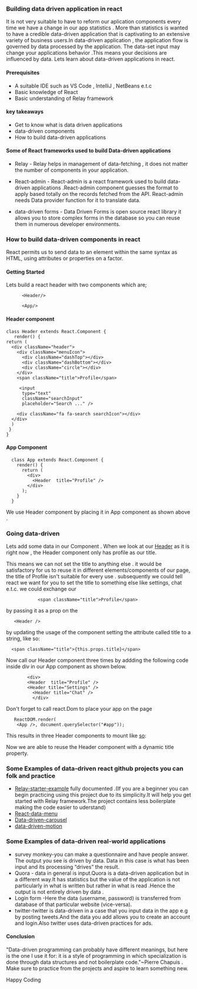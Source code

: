 ### Building data driven  application in react

It is not very suitable to have to reform our aplication  components every time we have a change in our app statistics  . More than statistics is wanted to have a credible data-driven application that is captivating to an extensive variety of business users.In data-driven application , the application flow is governed by data processed by the application. The data-set  input may change your applications behavior .This means your decisions are influenced by data. Lets learn about data-driven applications in react.

#### Prerequisites
- A suitable IDE such as VS Code , IntelliJ , NetBeans e.t.c
- Basic knowledge of React
- Basic understanding of Relay framework

#### key takeaways
- Get to know what is data driven applications
- data-driven components
- How to build data-driven applications


#### Some of React frameworks used to build Data-driven applications
- Relay - Relay helps in management of data-fetching , it does not matter the number of components in your application.

- React-admin - React-admin is a react framework used to build data-driven applications .React-admin component guesses the format to apply based totally on the records fetched from the API. React-admin needs  Data provider function for it to translate data.

- data-driven forms - Data Driven Forms is open source react library it allows you to store complex forms in the database so you can reuse them in numerous developer environments.

### How to build data-driven components in react
React permits us to send data to an element within the same syntax as HTML, using attributes or properties on a factor.

#### Getting Started

Lets build a react header  with two components which are;

          <Header/>

          <App/>

#### Header component
    class Header extends React.Component {
       render() {
    return (
      <div className="header">
        <div className="menuIcon">
          <div className="dashTop"></div>
          <div className="dashBottom"></div>
          <div className="circle"></div>
        </div>
        <span className="title">Profile</span>

         <input
          type="text"
          className="searchInput"
          placeholder="Search ..." />

        <div className="fa fa-search searchIcon"></div>
      </div>
      )
     }
    }


#### App Component 
      class App extends React.Component {
        render() {
          return (
            <div>
              <Header  title="Profile" />
            </div>
          );
        }
      }

We use Header component by placing it in App component as shown above .

### Going data-driven

Lets add some data in our Component . When we look at our [Header](https://codepen.io/1-creator/pen/qBXWVXd) as it is right now , the Header component only has profile as our title.

This means we can not set the title to anything else . it would be satisfactory for us to reuse it in different elements/components of our page, the title of Profile isn't suitable for every use . subsequently we could tell react we want for you to set the title to something else like settings, chat e.t.c. we could exchange our    
                
                <span className="title">Profile</span> 
by passing it  as a prop on the

       <Header />
 by updating the usage of the component setting the attribute called title to a string, like so: 

      <span className="title">{this.props.title}</span>

Now call our Header component three times by addding the following code inside div in our App component as shown below.
  
            <div>
            <Header  title="Profile" />
            <Header title="Settings" />
              <Header title="Chat" />
              </div>

Don't forget to call react.Dom to place your app on the page

       ReactDOM.render(
        <App />, document.querySelector("#app"));

This results in three Header  components to mount like [so](https://codepen.io/1-creator/full/XWarzzL):

Now we are able to reuse the Header component with a dynamic title property.
 ### Some Examples of data-driven react github projects you can folk and practice

 - [Relay-starter-example](https://github.com/1-creator/relay-starter-example) fully documented .(If you are a beginner  you can begin practicing using this project due to its simplicity.It will help you get started with Relay framework.The project contains less boilerplate making the code easier to uderstand)
 - [React-data-menu](https://github.com/dkozar/react-data-menu)
 - [Data-driven-carousel](https://github.com/JasonShin/React-Carousel-Data-Driven)
 - [data-driven-motion](https://github.com/tkh44/data-driven-motion) 

### Some Examples of data-driven real-world applications
- survey monkey-you can make a questionnaire and have people answer. The output you see is driven by data. Data in this case is what has been input and its processing “drives” the result.
- Quora - data in general is input.Quora is a data-driven application but in a different way.It has statistics but the value of the application is not particularly in what is written but rather in what is read .Hence the output is not entirely driven by data .
- Login form -Here the data (username, password) is transferred from database of that particular website (vice-versa).
- twitter-twitter is data-driven in a case that you input data in the app e.g by posting tweets.And the data you add allows you to create an account and login.Also twitter uses data-driven practices  for ads.


 #### Conclusion
 "Data-driven programming can probably have different meanings, but here is the one I use it for: it is a style of programming in which specialization is done through data structures and not boilerplate code."~Pierre Chapuis . Make sure to practice from the projects and aspire to learn something new.

 Happy Coding

